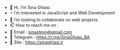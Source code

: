 - 👋 Hi, I’m Sina Ghiasi
- ⚡ I’m interested in JavaScript and Web Development 
- 🤝 I’m looking to collaborate on web projects
- 📫 How to reach me on : 
- 📧 Email : sinasteyn@gmail.com
- 🔗 Telegram : https://t.me/SinaGhiasi_BA
- 🔗 Site : https://sinaghiasi.ir
<!---
Sina-Ghiasi/Sina-Ghiasi is a ✨ special ✨ repository because its `README.md` (this file) appears on your GitHub profile.
You can click the Preview link to take a look at your changes.
--->
